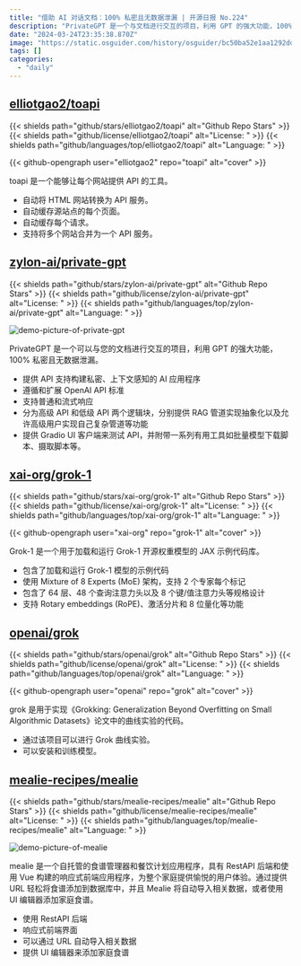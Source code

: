 ```yaml
---
title: "借助 AI 对话文档：100% 私密且无数据泄漏 | 开源日报 No.224"
description: "PrivateGPT 是一个与文档进行交互的项目，利用 GPT 的强大功能，100%私密且无数据泄漏。它提供 API 支持构建私密、上下文感知的 AI 应用程序，遵循和扩展 OpenAI API 标准，支持普通和流式响应。项目分为高级 API 和低级 API 两个逻辑块，分别提供 RAG 管道实现抽象化以及允许高级用户实现自己复杂管道等功能。此外，PrivateGPT 还提供 Gradio UI 客户端来测试 API，并附带一系列有用工具，如批量模型下载脚本、摄取脚本等。"
date: "2024-03-24T23:35:38.870Z"
image: "https://static.osguider.com/history/osguider/bc50ba52e1aa1292dd424c0cede84532.png"
tags: []
categories:
  - "daily"
---
```


## [elliotgao2/toapi](https://github.com/elliotgao2/toapi)

{{< shields path="github/stars/elliotgao2/toapi" alt="Github Repo Stars" >}} {{< shields path="github/license/elliotgao2/toapi" alt="License: " >}} {{< shields path="github/languages/top/elliotgao2/toapi" alt="Language: " >}}

{{< github-opengraph user="elliotgao2" repo="toapi" alt="cover" >}}

toapi 是一个能够让每个网站提供 API 的工具。

- 自动将 HTML 网站转换为 API 服务。
- 自动缓存源站点的每个页面。
- 自动缓存每个请求。
- 支持将多个网站合并为一个 API 服务。
  
## [zylon-ai/private-gpt](https://github.com/zylon-ai/private-gpt)

{{< shields path="github/stars/zylon-ai/private-gpt" alt="Github Repo Stars" >}} {{< shields path="github/license/zylon-ai/private-gpt" alt="License: " >}} {{< shields path="github/languages/top/zylon-ai/private-gpt" alt="Language: " >}}

![demo-picture-of-private-gpt](https://static.osguider.com/subject/github/zylon-ai/private-gpt/feabdf5f3da82ac872e7c3cc136255e7.png)

PrivateGPT 是一个可以与您的文档进行交互的项目，利用 GPT 的强大功能，100% 私密且无数据泄漏。

- 提供 API 支持构建私密、上下文感知的 AI 应用程序
- 遵循和扩展 OpenAI API 标准
- 支持普通和流式响应
- 分为高级 API 和低级 API 两个逻辑块，分别提供 RAG 管道实现抽象化以及允许高级用户实现自己复杂管道等功能
- 提供 Gradio UI 客户端来测试 API，并附带一系列有用工具如批量模型下载脚本、摄取脚本等。
  
## [xai-org/grok-1](https://github.com/xai-org/grok-1)

{{< shields path="github/stars/xai-org/grok-1" alt="Github Repo Stars" >}} {{< shields path="github/license/xai-org/grok-1" alt="License: " >}} {{< shields path="github/languages/top/xai-org/grok-1" alt="Language: " >}}

{{< github-opengraph user="xai-org" repo="grok-1" alt="cover" >}}

Grok-1 是一个用于加载和运行 Grok-1 开源权重模型的 JAX 示例代码库。

- 包含了加载和运行 Grok-1 模型的示例代码
- 使用 Mixture of 8 Experts (MoE) 架构，支持 2 个专家每个标记
- 包含了 64 层、48 个查询注意力头以及 8 个键/值注意力头等规格设计
- 支持 Rotary embeddings (RoPE)、激活分片和 8 位量化等功能
  
## [openai/grok](https://github.com/openai/grok)

{{< shields path="github/stars/openai/grok" alt="Github Repo Stars" >}} {{< shields path="github/license/openai/grok" alt="License: " >}} {{< shields path="github/languages/top/openai/grok" alt="Language: " >}}

{{< github-opengraph user="openai" repo="grok" alt="cover" >}}

grok 是用于实现《Grokking: Generalization Beyond Overfitting on Small Algorithmic Datasets》论文中的曲线实验的代码。

- 通过该项目可以进行 Grok 曲线实验。
- 可以安装和训练模型。
  
## [mealie-recipes/mealie](https://github.com/mealie-recipes/mealie)

{{< shields path="github/stars/mealie-recipes/mealie" alt="Github Repo Stars" >}} {{< shields path="github/license/mealie-recipes/mealie" alt="License: " >}} {{< shields path="github/languages/top/mealie-recipes/mealie" alt="Language: " >}}

![demo-picture-of-mealie](https://static.osguider.com/subject/github/mealie-recipes/mealie/c6037468edf0dabcad10ac8957c26f32.png)

mealie 是一个自托管的食谱管理器和餐饮计划应用程序，具有 RestAPI 后端和使用 Vue 构建的响应式前端应用程序，为整个家庭提供愉悦的用户体验。通过提供 URL 轻松将食谱添加到数据库中，并且 Mealie 将自动导入相关数据，或者使用 UI 编辑器添加家庭食谱。

- 使用 RestAPI 后端
- 响应式前端界面
- 可以通过 URL 自动导入相关数据
- 提供 UI 编辑器来添加家庭食谱
  
